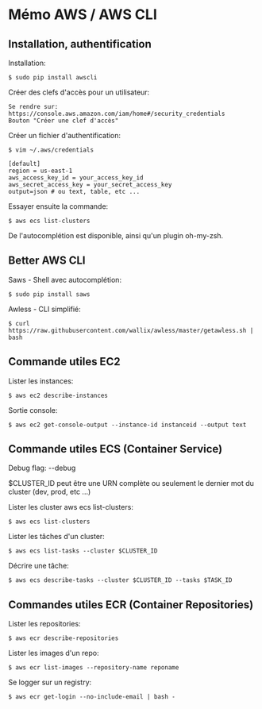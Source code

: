 # Mémo AWS / AWS CLI

## Installation, authentification

Installation:

	$ sudo pip install awscli


Créer des clefs d'accès pour un utilisateur: 

	Se rendre sur: https://console.aws.amazon.com/iam/home#/security_credentials
	Bouton "Créer une clef d'accès"
	

Créer un fichier d'authentification:

	$ vim ~/.aws/credentials

	[default]
	region = us-east-1
	aws_access_key_id = your_access_key_id
	aws_secret_access_key = your_secret_access_key	
	output=json # ou text, table, etc ...

Essayer ensuite la commande:

	$ aws ecs list-clusters


De l'autocomplétion est disponible, ainsi qu'un plugin oh-my-zsh.


## Better AWS CLI

Saws - Shell avec autocomplétion:

	$ sudo pip install saws

Awless - CLI simplifié:

	$ curl https://raw.githubusercontent.com/wallix/awless/master/getawless.sh | bash


## Commande utiles EC2

Lister les instances:

	$ aws ec2 describe-instances

Sortie console:

	$ aws ec2 get-console-output --instance-id instanceid --output text


## Commande utiles ECS (Container Service)

Debug flag: --debug

$CLUSTER_ID peut être une URN complète ou seulement le dernier mot du cluster (dev, prod, etc ...)

Lister les cluster aws ecs list-clusters:

	$ aws ecs list-clusters

Lister les tâches d'un cluster:

	$ aws ecs list-tasks --cluster $CLUSTER_ID

Décrire une tâche:

	$ aws ecs describe-tasks --cluster $CLUSTER_ID --tasks $TASK_ID


## Commandes utiles ECR (Container Repositories)

Lister les repositories:

	$ aws ecr describe-repositories

Lister les images d'un repo:

	$ aws ecr list-images --repository-name reponame

Se logger sur un registry:

	$ aws ecr get-login --no-include-email | bash - 



